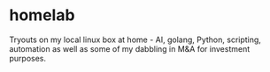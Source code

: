 # homelab
Tryouts on my local linux box at home - AI, golang, Python, scripting, automation as well as some of my dabbling in M&A for investment purposes.
